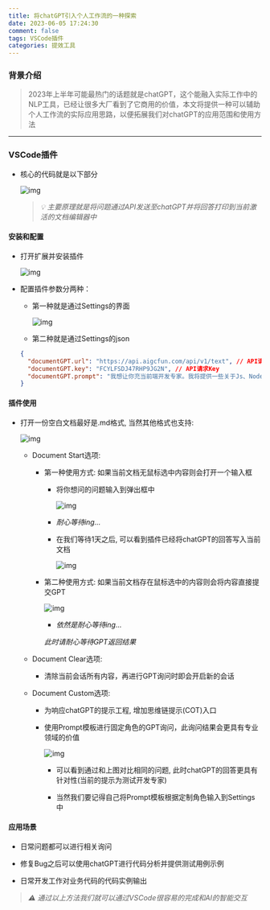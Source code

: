 ```yaml
---
title: 将chatGPT引入个人工作流的一种探索
date: 2023-06-05 17:24:30
comment: false
tags: VSCode插件
categories: 提效工具
---
```


### 背景介绍

> 2023年上半年可能最热门的话题就是chatGPT，这个能融入实际工作中的NLP工具，已经让很多大厂看到了它商用的价值，本文将提供一种可以辅助个人工作流的实际应用思路，以便拓展我们对chatGPT的应用范围和使用方法

---

### VSCode插件

- 核心的代码就是以下部分

  ![img](/images/DocumentGPT/code.png)

  > *💡 主要原理就是将问题通过API发送至chatGPT并将回答打印到当前激活的文档编辑器中*

#### 安装和配置

- 打开扩展并安装插件

  ![img](/images/DocumentGPT/20230804135716.png)

- 配置插件参数分两种：

  - 第一种就是通过Settings的界面
  
    ![img](/images/DocumentGPT/20230804140337.png)

  - 第二种就是通过Settings的json
  ```json
  {
    "documentGPT.url": "https://api.aigcfun.com/api/v1/text", // API请求接口
    "documentGPT.key": "FCYLFSDJ47RHP9JG2N", // API请求Key
    "documentGPT.prompt": "我想让你充当前端开发专家。我将提供一些关于Js、Node等前端代码问题的具体信息，而你的工作就是想出为我解决问题的策略。", // 新增prompt模板可以自行修改
  }
  ```

#### 插件使用

- 打开一份空白文档最好是.md格式, 当然其他格式也支持: 

  ![img](/images/DocumentGPT/20230802103408.png)

  - Document Start选项:

    - 第一种使用方式: 如果当前文档无鼠标选中内容则会打开一个输入框

      - 将你想问的问题输入到弹出框中

        ![img](/images/DocumentGPT/20230605174447.png)

      - *耐心等待ing...*

      - 在我们等待1天之后, 可以看到插件已经将chatGPT的回答写入当前文档
      
        ![img](/images/DocumentGPT/20230605174637.png)
    
    - 第二种使用方式: 如果当前文档存在鼠标选中的内容则会将内容直接提交GPT

      ![img](/images/DocumentGPT/20230804141324.png)

      - *依然是耐心等待ing...*

      *此时请耐心等待GPT返回结果*
  
  - Document Clear选项:

    - 清除当前会话所有内容，再进行GPT询问时即会开启新的会话

  - Document Custom选项:

    - 为响应chatGPT的提示工程, 增加思维链提示(COT)入口

    - 使用Prompt模板进行固定角色的GPT询问，此询问结果会更具有专业领域的价值

      ![img](/images/DocumentGPT/20230804141751.png)
      
      - 可以看到通过和上图对比相同的问题, 此时chatGPT的回答更具有针对性(当前的提示为测试开发专家)

      - 当然我们要记得自己将Prompt模板根据定制角色输入到Settings中

#### 应用场景

  - 日常问题都可以进行相关询问

  - 修复Bug之后可以使用chatGPT进行代码分析并提供测试用例示例

  - 日常开发工作对业务代码的代码实例输出

> *⚠️ 通过以上方法我们就可以通过VSCode很容易的完成和AI的智能交互*